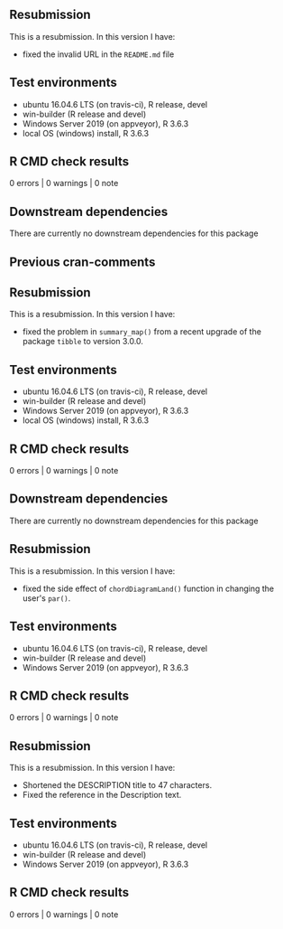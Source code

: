 ## Resubmission

This is a resubmission. In this version I have:

* fixed the invalid URL in the `README.md` file


## Test environments

* ubuntu 16.04.6 LTS (on travis-ci), R release, devel
* win-builder (R release and devel)
* Windows Server 2019 (on appveyor), R 3.6.3
* local OS (windows) install, R 3.6.3

## R CMD check results

0 errors | 0 warnings | 0 note

## Downstream dependencies

There are currently no downstream dependencies for this package


## Previous cran-comments

## Resubmission

This is a resubmission. In this version I have:

* fixed the problem in `summary_map()` from a recent upgrade of the package `tibble` to version 3.0.0.


## Test environments

* ubuntu 16.04.6 LTS (on travis-ci), R release, devel
* win-builder (R release and devel)
* Windows Server 2019 (on appveyor), R 3.6.3
* local OS (windows) install, R 3.6.3

## R CMD check results

0 errors | 0 warnings | 0 note

## Downstream dependencies

There are currently no downstream dependencies for this package


## Resubmission

This is a resubmission. In this version I have:

* fixed the side effect of `chordDiagramLand()` function in changing the user's `par()`.


## Test environments

* ubuntu 16.04.6 LTS (on travis-ci), R release, devel
* win-builder (R release and devel)
* Windows Server 2019 (on appveyor), R 3.6.3

## R CMD check results

0 errors | 0 warnings | 0 note


## Resubmission
This is a resubmission. In this version I have:

* Shortened the DESCRIPTION title to 47 characters.
* Fixed the reference in the Description text.

## Test environments

* ubuntu 16.04.6 LTS (on travis-ci), R release, devel
* win-builder (R release and devel)
* Windows Server 2019 (on appveyor), R 3.6.3

## R CMD check results

0 errors | 0 warnings | 0 note
